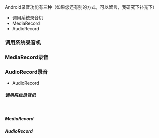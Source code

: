 Android录音功能有三种（如果您还有别的方式，可以留言，我研究下补充下）
- 调用系统录音机
- MediaRecord
- AudioRecord

### 调用系统录音机

### MediaRecord录音

### AudioRecord录音

- AudioRecord

##### 调用系统录音机

```java



```

##### MediaRecord

##### AudioRecord

